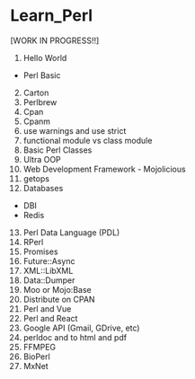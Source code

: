 # Learn_Perl

[WORK IN PROGRESS!!]

1. Hello World
  - Perl Basic
2. Carton
3. Perlbrew
4. Cpan
5. Cpanm
6. use warnings and use strict
7. functional module vs class module
8. Basic Perl Classes
9. Ultra OOP
10. Web Development Framework - Mojolicious
11. getops
12. Databases
  - DBI
  - Redis
13. Perl Data Language (PDL)
14. RPerl
15. Promises
16. Future::Async
17. XML::LibXML
18. Data::Dumper
19. Moo or Mojo:Base
20. Distribute on CPAN
21. Perl and Vue
22. Perl and React
23. Google API (Gmail, GDrive, etc)
24. perldoc and to html and pdf
25. FFMPEG
26. BioPerl
27. MxNet
